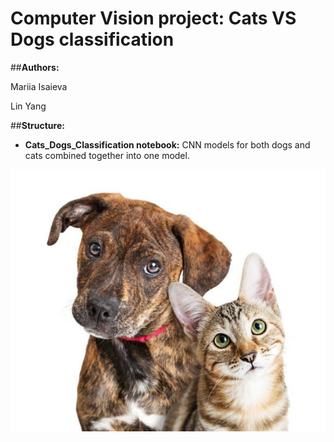 # Computer Vision project: Cats VS Dogs classification

##**Authors:**

Mariia Isaieva

Lin Yang

##**Structure:**

- **Cats_Dogs_Classification notebook:** CNN models for both dogs and cats combined together into one model.

![Cat and Dog](cat_dog.jpg)

